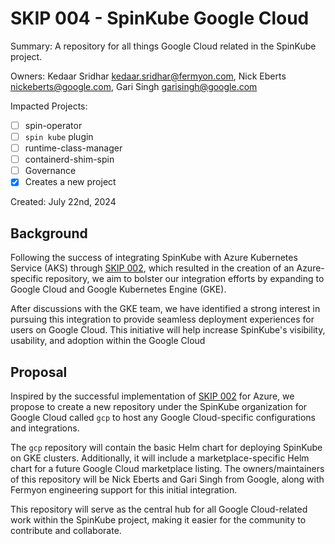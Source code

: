 # SKIP 004 - SpinKube Google Cloud

Summary: A repository for all things Google Cloud related in the SpinKube project.

Owners: Kedaar Sridhar <kedaar.sridhar@fermyon.com>, Nick Eberts <nickeberts@google.com>, Gari Singh <garisingh@google.com>

Impacted Projects:

- [ ] spin-operator
- [ ] `spin kube` plugin
- [ ] runtime-class-manager
- [ ] containerd-shim-spin
- [ ] Governance
- [x] Creates a new project

Created: July 22nd, 2024

## Background

Following the success of integrating SpinKube with Azure Kubernetes Service (AKS) through [SKIP 002](https://github.com/spinkube/skips/tree/main/proposals/002-skips), which resulted in the creation of an Azure-specific repository, we aim to bolster our integration efforts by expanding to Google Cloud and Google Kubernetes Engine (GKE).

After discussions with the GKE team, we have identified a strong interest in pursuing this integration to provide seamless deployment experiences for users on Google Cloud. This initiative will help increase SpinKube's visibility, usability, and adoption within the Google Cloud 

## Proposal

Inspired by the successful implementation of [SKIP 002](https://github.com/spinkube/skips/tree/main/proposals/002-skips) for Azure, we propose to create a new repository under the SpinKube organization for Google Cloud called `gcp` to host any Google Cloud-specific configurations and integrations.

The `gcp` repository will contain the basic Helm chart for deploying SpinKube on GKE clusters. Additionally, it will include a marketplace-specific Helm chart for a future Google Cloud marketplace listing. The owners/maintainers of this repository will be Nick Eberts and Gari Singh from Google, along with Fermyon engineering support for this initial integration.

This repository will serve as the central hub for all Google Cloud-related work within the SpinKube project, making it easier for the community to contribute and collaborate.
